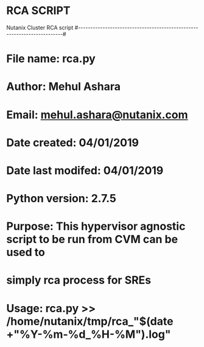 # RCA SCRIPT
Nutanix Cluster RCA script
#------------------------------------------------------------------------#
# File name: rca.py
# Author: Mehul Ashara  
# Email: mehul.ashara@nutanix.com
# Date created: 04/01/2019
# Date last modifed: 04/01/2019
# Python version: 2.7.5
# Purpose: This hypervisor agnostic script to be run from CVM can be used to 
# simply rca process for SREs 
# Usage: rca.py >> /home/nutanix/tmp/rca_"$(date +"%Y-%m-%d_%H-%M").log"
